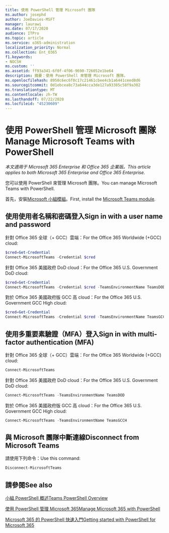 ```yaml
---
title: 使用 PowerShell 管理 Microsoft 團隊
ms.author: josephd
author: JoeDavies-MSFT
manager: laurawi
ms.date: 07/17/2020
audience: ITPro
ms.topic: article
ms.service: o365-administration
localization_priority: Normal
ms.collection: Ent_O365
f1.keywords:
- NOCSH
ms.custom: ''
ms.assetid: ff93a341-6f0f-4f06-9690-726052e1be64
description: 摘要：使用 PowerShell 來管理 Microsoft 團隊。
ms.openlocfilehash: 8958c6ec6f0c17c21461cbee4cb1a6441ceed8d6
ms.sourcegitcommit: 0d1ebcea8c73a644cca3de127a93385c58f9a302
ms.translationtype: MT
ms.contentlocale: zh-TW
ms.lasthandoff: 07/22/2020
ms.locfileid: "45230609"
---
```

# <a name="manage-microsoft-teams-with-powershell"></a><span data-ttu-id="e8f48-103">使用 PowerShell 管理 Microsoft 團隊</span><span class="sxs-lookup"><span data-stu-id="e8f48-103">Manage Microsoft Teams with PowerShell</span></span>

<span data-ttu-id="e8f48-104">*本文適用于 Microsoft 365 Enterprise 和 Office 365 企業版。*</span><span class="sxs-lookup"><span data-stu-id="e8f48-104">*This article applies to both Microsoft 365 Enterprise and Office 365 Enterprise.*</span></span>

<span data-ttu-id="e8f48-105">您可以使用 PowerShell 來管理 Microsoft 團隊。</span><span class="sxs-lookup"><span data-stu-id="e8f48-105">You can manage Microsoft Teams with PowerShell.</span></span>
  
<span data-ttu-id="e8f48-106">首先，安裝[Microsoft 小組模組](https://www.powershellgallery.com/packages/MicrosoftTeams/)。</span><span class="sxs-lookup"><span data-stu-id="e8f48-106">First, install the [Microsoft Teams module](https://www.powershellgallery.com/packages/MicrosoftTeams/).</span></span>
    
## <a name="sign-in-with-a-user-name-and-password"></a><span data-ttu-id="e8f48-107">使用使用者名稱和密碼登入</span><span class="sxs-lookup"><span data-stu-id="e8f48-107">Sign in with a user name and password</span></span>

<span data-ttu-id="e8f48-108">針對 Office 365 全球（+ GCC）雲端：</span><span class="sxs-lookup"><span data-stu-id="e8f48-108">For the Office 365 Worldwide (+GCC) cloud:</span></span>

```powershell
$cred=Get-Credential
Connect-MicrosoftTeams -Credential $cred
```

<span data-ttu-id="e8f48-109">針對 Office 365 美國政府 DoD cloud：</span><span class="sxs-lookup"><span data-stu-id="e8f48-109">For the Office 365 U.S. Government DoD cloud:</span></span> 

```powershell
$cred=Get-Credential
Connect-MicrosoftTeams -Credential $cred -TeamsEnvironmentName TeamsDOD
```

<span data-ttu-id="e8f48-110">對於 Office 365 美國政府版 GCC 高 cloud：</span><span class="sxs-lookup"><span data-stu-id="e8f48-110">For the Office 365 U.S. Government GCC High cloud:</span></span>

```powershell
$cred=Get-Credential
Connect-MicrosoftTeams -Credential $cred -TeamsEnvironmentName TeamsGCCH
```

## <a name="sign-in-with-multi-factor-authentication-mfa"></a><span data-ttu-id="e8f48-111">使用多重要素驗證（MFA）登入</span><span class="sxs-lookup"><span data-stu-id="e8f48-111">Sign in with multi-factor authentication (MFA)</span></span>

<span data-ttu-id="e8f48-112">針對 Office 365 全球（+ GCC）雲端：</span><span class="sxs-lookup"><span data-stu-id="e8f48-112">For the Office 365 Worldwide (+GCC) cloud:</span></span>

```powershell
Connect-MicrosoftTeams
```

<span data-ttu-id="e8f48-113">針對 Office 365 美國政府 DoD cloud：</span><span class="sxs-lookup"><span data-stu-id="e8f48-113">For the Office 365 U.S. Government DoD cloud:</span></span> 

```powershell
Connect-MicrosoftTeams -TeamsEnvironmentName TeamsDOD
```

<span data-ttu-id="e8f48-114">對於 Office 365 美國政府版 GCC 高 cloud：</span><span class="sxs-lookup"><span data-stu-id="e8f48-114">For the Office 365 U.S. Government GCC High cloud:</span></span>

```powershell
Connect-MicrosoftTeams -TeamsEnvironmentName TeamsGCCH
```

## <a name="disconnect-from-microsoft-teams"></a><span data-ttu-id="e8f48-115">與 Microsoft 團隊中斷連線</span><span class="sxs-lookup"><span data-stu-id="e8f48-115">Disconnect from Microsoft Teams</span></span>

<span data-ttu-id="e8f48-116">請使用下列命令：</span><span class="sxs-lookup"><span data-stu-id="e8f48-116">Use this command:</span></span>

```powershell
Disconnect-MicrosoftTeams
```


## <a name="see-also"></a><span data-ttu-id="e8f48-117">請參閱</span><span class="sxs-lookup"><span data-stu-id="e8f48-117">See also</span></span>

[<span data-ttu-id="e8f48-118">小組 PowerShell 概述</span><span class="sxs-lookup"><span data-stu-id="e8f48-118">Teams PowerShell Overview</span></span>](https://docs.microsoft.com/microsoftteams/teams-powershell-overview)
  
[<span data-ttu-id="e8f48-119">使用 PowerShell 管理 Microsoft 365</span><span class="sxs-lookup"><span data-stu-id="e8f48-119">Manage Microsoft 365 with PowerShell</span></span>](manage-office-365-with-office-365-powershell.md)
  
[<span data-ttu-id="e8f48-120">Microsoft 365 的 PowerShell 快速入門</span><span class="sxs-lookup"><span data-stu-id="e8f48-120">Getting started with PowerShell for Microsoft 365</span></span>](getting-started-with-office-365-powershell.md)

